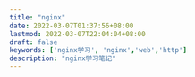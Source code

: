 ```yaml
---
title: "nginx"
date: 2022-03-07T01:37:56+08:00
lastmod: 2022-03-07T22:04:04+08:00
draft: false
keywords: ['nginx学习', 'nginx','web','http']
description: "nginx学习笔记"
---
```


<!--more-->